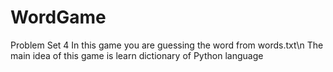 # WordGame
Problem Set 4
In this game you are guessing the word from words.txt\n 
The main idea of this game is learn dictionary of Python language
